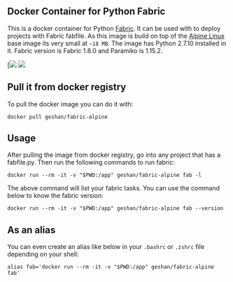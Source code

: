## Docker Container for Python Fabric

This is a docker container for Python [Fabric](http://fabfile.org). It can be used with
to deploy projects with Fabric fabfile. As this image is build on top of the
[Alpine Linux](http://www.alpinelinux.org/) base image its very small at `~18 MB`.
The image has Python 2.7.10 installed in it. Fabric version is Fabric 1.8.0
and Paramiko is 1.15.2.

[[![](https://images.microbadger.com/badges/image/geshan/fabric-alpine.svg)](https://microbadger.com/images/geshan/fabric-alpine "Get your own image badge on microbadger.com")
[![](https://images.microbadger.com/badges/version/geshan/fabric-alpine.svg)](https://microbadger.com/images/geshan/fabric-alpine "Get your own version badge on microbadger.com")

## Pull it from docker registry

To pull the docker image you can do it with:

```
docker pull geshan/fabric-alpine
```

## Usage

After pulling the image from docker registry, go into any project that has a fabfile.py.
Then run the following commands to run fabric:

```
docker run --rm -it -v "$PWD:/app" geshan/fabric-alpine fab -l
```

The above command will list your fabric tasks. You can use the command below to know the fabric version:

```
docker run --rm -it -v "$PWD:/app" geshan/fabric-alpine fab --version
```

## As an alias

You can even create an alias like below in your `.bashrc` or `.zshrc` file depending on your shell:

```
alias fab='docker run --rm -it -v "$PWD:/app" geshan/fabric-alpine fab'
```
